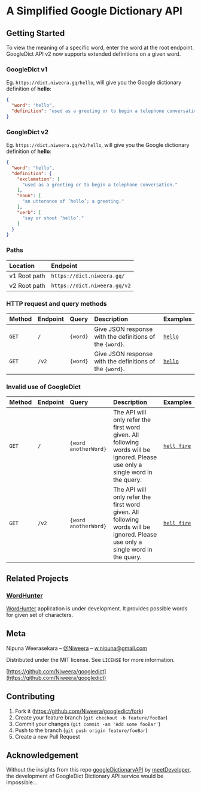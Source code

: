 # A Simplified Google Dictionary API

## Getting Started

To view the meaning of a specific word, enter the word at the root endpoint. GoogleDict API v2 now supports extended definitions on a given word.

### GoogleDict v1

Eg. `https://dict.niweera.gq/hello`, will give you the Google dictionary definition of **hello**:

```json
{
  "word": "hello",
  "definition": "used as a greeting or to begin a telephone conversation."
}
```

### GoogleDict v2

Eg. `https://dict.niweera.gq/v2/hello`, will give you the Google dictionary definition of **hello**:

```json
{
  "word": "hello",
  "definition": {
    "exclamation": [
      "used as a greeting or to begin a telephone conversation."
    ],
    "noun": [
      "an utterance of ‘hello’; a greeting."
    ],
    "verb": [
      "say or shout ‘hello’."
    ]
  }
}
```

### Paths

| Location | Endpoint |
| :-- | :-- |
| v1 Root path | `https://dict.niweera.gq/`|
| v2 Root path | `https://dict.niweera.gq/v2`|

### HTTP request and query methods

| Method | Endpoint | Query | Description | Examples |
| :-- | :-- | :-- | :-- | :-- |
| `GET` | `/` | `{word}` | Give JSON response with the definitions of the `{word}`. | [`hello`](https://dict.niweera.gq/hello) |
| `GET` | `/v2` | `{word}` | Give JSON response with the definitions of the `{word}`. | [`hello`](https://dict.niweera.gq/v2/hello) |

### Invalid use of GoogleDict

| Method | Endpoint | Query | Description | Examples |
| :-- | :-- | :-- | :-- | :-- |
| `GET` | `/` | `{word anotherWord}` | The API will only refer the first word given. All following words will be ignored. Please use only a single word in the query. | [`hell fire`](https://dict.niweera.gq/hell%20fire) |
| `GET` | `/v2` | `{word anotherWord}` | The API will only refer the first word given. All following words will be ignored. Please use only a single word in the query. | [`hell fire`](https://dict.niweera.gq/v2/hell%20fire) |

## Related Projects

### [WordHunter](https://github.com/Niweera/wordhunter)

[WordHunter](https://wordhunter.niweera.gq) application is under development. It provides possible words for given set of characters.

## Meta

Nipuna Weerasekara – [@Niweera](https://twitter.com/Niweera) – w.nipuna@gmail.com

Distributed under the MIT license. See ``LICENSE`` for more information.

[https://github.com/Niweera/googledict](https://github.com/Niweera/googledict)

## Contributing

1. Fork it (<https://github.com/Niweera/googledict/fork>)
2. Create your feature branch (`git checkout -b feature/fooBar`)
3. Commit your changes (`git commit -am 'Add some fooBar'`)
4. Push to the branch (`git push origin feature/fooBar`)
5. Create a new Pull Request

## Acknowledgement

Without the insights from this repo [googleDictionaryAPI](https://github.com/meetDeveloper/googleDictionaryAPI) by [meetDeveloper](https://github.com/meetDeveloper), the development of GoogleDict Dictionary API service would be impossible...

